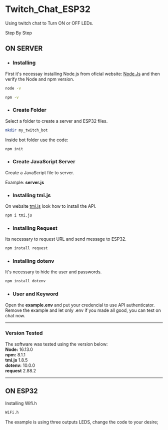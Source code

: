 # Twitch_Chat_ESP32
Using twitch chat to Turn ON or OFF LEDs.

Step By Step

## ON SERVER

- ### Installing 

First it's necessay installing Node.js from oficial website: [Node.Js](https://nodejs.org/en/) and then verify the Node and npm version.

```bash
node -v 
```
```bash
npm -v 
```

- ### Create Folder
Select a folder to create a server and ESP32 files.

```bash
mkdir my_twitch_bot
```
Inside bot folder use the code:
```bash
npm init
```
- ### Create JavaScript Server

Create a JavaScript file to server.

Example:   <b>server.js </b>

- ### Installing tmi.js
On website [tmi.js](https://tmijs.com/) look how to install the API. 
```bash
npm i tmi.js
```

- ### Installing Request
Its necessary to request URL and send message to ESP32.
```bash
npm install request
```
- ### Installing dotenv
It's necessary to hide the user and passwords.
```bash
npm install dotenv
```
- ### User and Keyword
Open the <b>example.env</b> and put your credencial to use API authenticator. Remove the example and let only .env if you made all good, you can test on chat now.

---
### Version Tested
The software was tested  using the version below:    
<b>Node:</b> 16.13.0  
<b>npm:</b> 8.1.1  
<b>tmi.js</b> 1.8.5  
<b>dotenv:</b> 10.0.0  
<b>request</b> 2.88.2  

---

## ON ESP32

Installing Wifi.h 
```bash
WiFi.h
```
The example is using three outputs LEDS, change the code to your desire;